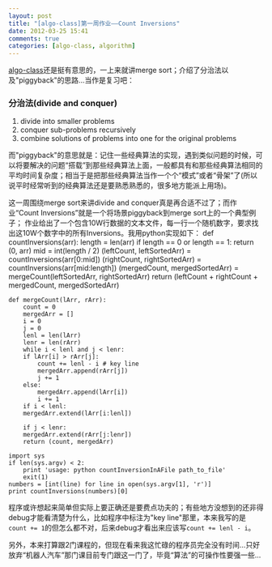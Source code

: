 ```yaml
---
layout: post
title: "[algo-class]第一周作业——Count Inversions"
date: 2012-03-25 15:41
comments: true
categories: [algo-class, algorithm]
---
```

[algo-class](http://algo-class.org)还是挺有意思的，一上来就讲merge sort；介绍了分治法以及"piggyback"的思路...当作是复习吧：
### 分治法(divide and conquer)
1. divide into smaller problems
1. conquer sub-problems recursively
1. combine solutions of problems into one for the original problems

而"piggyback"的意思就是：记住一些经典算法的实现，遇到类似问题的时候，可以将要解决的问题“搭载”到那些经典算法上面，一般都具有和那些经典算法相同的平均时间复杂度；相当于是把那些经典算法当作一个个“模式”或者“骨架”了(所以说平时经常听到的经典算法还是要熟悉熟悉的，很多地方能派上用场)。

这一周围绕merge sort来讲divide and conquer真是再合适不过了；而作业“Count Inversions”就是一个将场景piggyback到merge sort上的一个典型例子；  作业给出了一个包含10W行数据的文本文件，每一行一个随机数字，要求找出这10W个数字中的所有Inversions。我用python实现如下：
	def countInversions(arr):
	    length = len(arr)
	    if length == 0 or length == 1:
		return (0, arr) 
	    mid = int(length / 2)
	    (leftCount, leftSortedArr) = countInversions(arr[0:mid])
	    (rightCount, rightSortedArr) = countInversions(arr[mid:length])
	    (mergedCount, mergedSortedArr) = mergeCount(leftSortedArr, rightSortedArr)
	    return (leftCount + rightCount + mergedCount, mergedSortedArr)

	def mergeCount(lArr, rArr):
	    count = 0
	    mergedArr = []
	    i = 0
	    j = 0
	    lenl = len(lArr)
	    lenr = len(rArr)
	    while i < lenl and j < lenr:
		if lArr[i] > rArr[j]:
		    count += lenl - i # key line
		    mergedArr.append(rArr[j])
		    j += 1
		else:
		    mergedArr.append(lArr[i])
		    i += 1
	    if i < lenl:
		mergedArr.extend(lArr[i:lenl])
		
	    if j < lenr:
		mergedArr.extend(rArr[j:lenr])
	    return (count, mergedArr)

	import sys
	if len(sys.argv) < 2:
	    print 'usage: python countInversionInAFile path_to_file'
	    exit(1)
	numbers = [int(line) for line in open(sys.argv[1], 'r')]
	print countInversions(numbers)[0]

程序或许想起来简单但实际上要正确还是要费点功夫的；有些地方没想到的还非得debug才能看清楚为什么，比如程序中标注为"key line"那里，本来我写的是`count += 1`的但怎么都不对，后来debug才看出来应该写`count += lenl - i`。

另外，本来打算跟2门课程的，但现在看来我这忙碌的程序员完全没有时间...只好放弃“机器人汽车”那门课目前专门跟这一门了，毕竟“算法”的可操作性要强一些...
